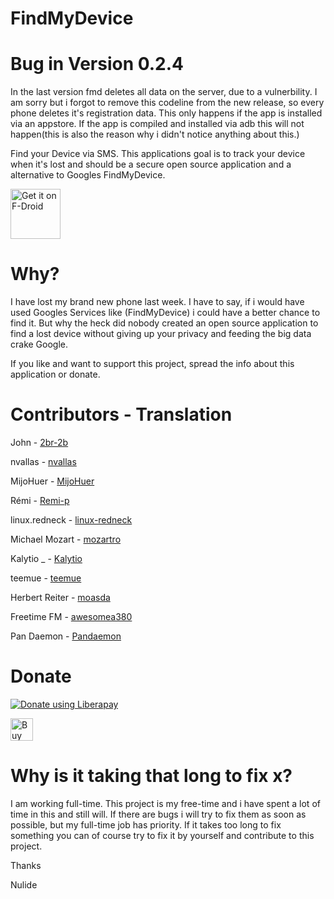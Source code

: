 # FindMyDevice

# Bug in Version 0.2.4
In the last version fmd deletes all data on the server, due to a vulnerbility. I am sorry but i forgot to remove this codeline from the new release, so every phone deletes it's registration data.
This only happens if the app is installed via an appstore.
If the app is compiled and installed via adb this will not happen(this is also the reason why i didn't notice anything about this.)


Find your Device via SMS.
This applications goal is to track your device when it's lost and should be a secure open source application and a alternative to Googles FindMyDevice.

[<img src="https://fdroid.gitlab.io/artwork/badge/get-it-on.png"
     alt="Get it on F-Droid"
     height="80">](https://f-droid.org/packages/de.nulide.findmydevice/)


# Why?

I have lost my  brand new phone last week.
I have to say, if i would have used Googles Services like (FindMyDevice) i could have a better chance to find it.
But why the heck did nobody created an open source application to find a lost device without giving up your privacy and feeding the big data crake Google.

If you like and want to support this project, spread the info about this application or donate.

# Contributors - Translation

John - [2br-2b](https://gitlab.com/2br-2b)

nvallas - [nvallas](https://gitlab.com/nvallas)

MijoHuer - [MijoHuer](https://gitlab.com/MijoHuer)

Rémi - [Remi-p](https://gitlab.com/Remi-p)

linux.redneck - [linux-redneck](https://gitlab.com/linux-redneck)

Michael Mozart - [mozartro](https://gitlab.com/mozartro)

Kalytio _  - [Kalytio](https://gitlab.com/Kalytio)

teemue - [teemue](https://gitlab.com/teemue)

Herbert Reiter - [moasda](https://gitlab.com/moasda)

Freetime FM  - [awesomea380](https://gitlab.com/awesomea380)

Pan Daemon - [Pandaemon](https://gitlab.com/Pandaemon)

# Donate

<script src="https://liberapay.com/Nulide/widgets/button.js"></script>
<noscript><a href="https://liberapay.com/Nulide/donate"><img alt="Donate using Liberapay" src="https://liberapay.com/assets/widgets/donate.svg"></a></noscript>



<a href='https://ko-fi.com/H2H35JLOY' target='_blank'><img height='36' style='border:0px;height:36px;' src='https://cdn.ko-fi.com/cdn/kofi4.png?v=2' border='0' alt='Buy Me a Coffee at ko-fi.com' /></a>

# Why is it taking that long to fix x?

I am working full-time.
This project is my free-time and i have spent a lot of time in this and still will.
If there are bugs i will try to fix them as soon as possible, but my full-time job has priority.
If it takes too long to fix something you can of course try to fix it by yourself and contribute to this project.

Thanks

Nulide
